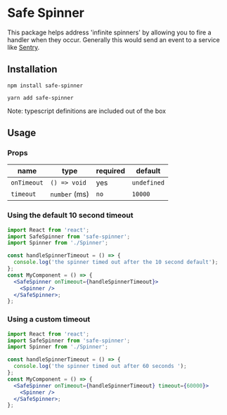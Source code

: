 # Safe Spinner

This package helps address 'infinite spinners' by allowing you to fire a handler when they occur. Generally this would send an event to a service like [Sentry](https://getsentry.com/).

## Installation

`npm install safe-spinner`

`yarn add safe-spinner`

Note: typescript definitions are included out of the box

## Usage

### Props

| name        | type          | required | default     |
| ----------- | ------------- | -------- | ----------- |
| `onTimeout` | `() => void`  | yes      | `undefined` |
| `timeout`   | `number` (ms) | `no`     | `10000`     |

### Using the default 10 second timeout

```jsx
import React from 'react';
import SafeSpinner from 'safe-spinner';
import Spinner from './Spinner';

const handleSpinnerTimeout = () => {
  console.log('the spinner timed out after the 10 second default');
};
const MyComponent = () => {
  <SafeSpinner onTimeout={handleSpinnerTimeout}>
    <Spinner />
  </SafeSpinner>;
};
```

### Using a custom timeout

```jsx
import React from 'react';
import SafeSpinner from 'safe-spinner';
import Spinner from './Spinner';

const handleSpinnerTimeout = () => {
  console.log('the spinner timed out after 60 seconds ');
};
const MyComponent = () => {
  <SafeSpinner onTimeout={handleSpinnerTimeout} timeout={60000}>
    <Spinner />
  </SafeSpinner>;
};
```
